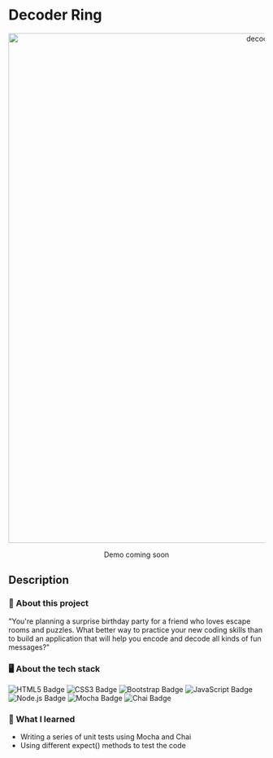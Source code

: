 # Decoder Ring

<div align="center">

<img width="1002" alt="decoderring" src="https://user-images.githubusercontent.com/5871075/215627946-94b8d2fc-c518-46c0-aa86-27d05e4e3144.png">

Demo coming soon

</div>

## Description

### 💼 About this project

"You're planning a surprise birthday party for a friend who loves escape rooms and puzzles. What better way to practice your new coding skills than to build an application that will help you encode and decode all kinds of fun messages?"

### 🖥 About the tech stack

![HTML5 Badge](https://img.shields.io/badge/HTML5-E34F26?logo=html5&logoColor=fff&style=for-the-badge) ![CSS3 Badge](https://img.shields.io/badge/CSS3-1572B6?logo=css3&logoColor=fff&style=for-the-badge) ![Bootstrap Badge](https://img.shields.io/badge/Bootstrap-7952B3?logo=bootstrap&logoColor=fff&style=for-the-badge) ![JavaScript Badge](https://img.shields.io/badge/JavaScript-F7DF1E?logo=javascript&logoColor=000&style=for-the-badge) ![Node.js Badge](https://img.shields.io/badge/Node.js-393?logo=nodedotjs&logoColor=fff&style=for-the-badge) ![Mocha Badge](https://img.shields.io/badge/Mocha-8D6748?logo=mocha&logoColor=fff&style=for-the-badge) ![Chai Badge](https://img.shields.io/badge/Chai-A30701?logo=chai&logoColor=fff&style=for-the-badge)

### 🧠 What I learned

- Writing a series of unit tests using Mocha and Chai
- Using different expect() methods to test the code
